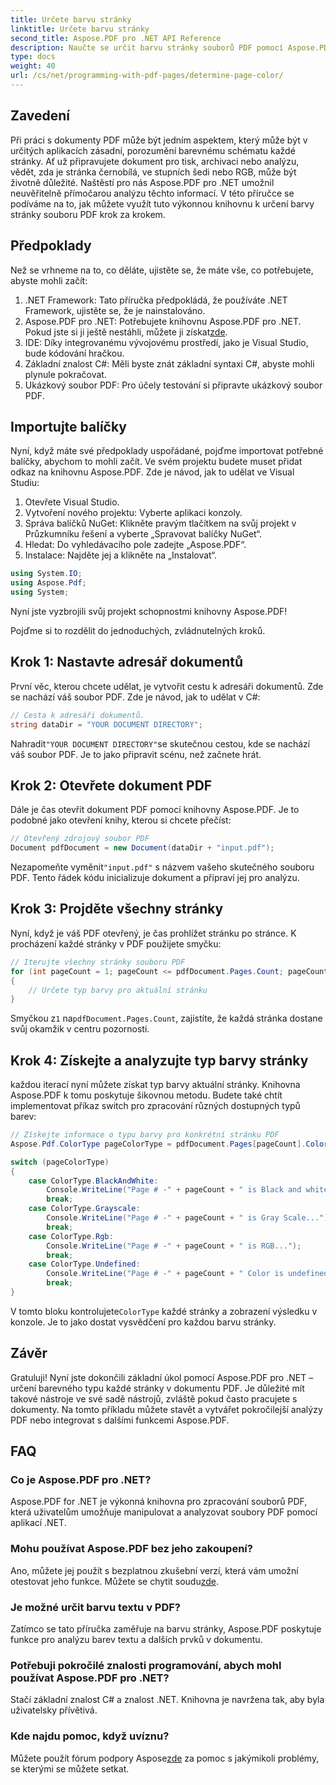 ```yaml
---
title: Určete barvu stránky
linktitle: Určete barvu stránky
second_title: Aspose.PDF pro .NET API Reference
description: Naučte se určit barvu stránky souborů PDF pomocí Aspose.PDF for .NET pomocí našeho podrobného průvodce. Snadná implementace pro všechny úrovně dovedností.
type: docs
weight: 40
url: /cs/net/programming-with-pdf-pages/determine-page-color/
---
```

## Zavedení

Při práci s dokumenty PDF může být jedním aspektem, který může být v určitých aplikacích zásadní, porozumění barevnému schématu každé stránky. Ať už připravujete dokument pro tisk, archivaci nebo analýzu, vědět, zda je stránka černobílá, ve stupních šedi nebo RGB, může být životně důležité. Naštěstí pro nás Aspose.PDF pro .NET umožnil neuvěřitelně přímočarou analýzu těchto informací. V této příručce se podíváme na to, jak můžete využít tuto výkonnou knihovnu k určení barvy stránky souboru PDF krok za krokem. 

## Předpoklady

Než se vrhneme na to, co děláte, ujistěte se, že máte vše, co potřebujete, abyste mohli začít:

1. .NET Framework: Tato příručka předpokládá, že používáte .NET Framework, ujistěte se, že je nainstalováno.
2.  Aspose.PDF pro .NET: Potřebujete knihovnu Aspose.PDF pro .NET. Pokud jste si ji ještě nestáhli, můžete ji získat[zde](https://releases.aspose.com/pdf/net/).
3. IDE: Díky integrovanému vývojovému prostředí, jako je Visual Studio, bude kódování hračkou.
4. Základní znalost C#: Měli byste znát základní syntaxi C#, abyste mohli plynule pokračovat.
5. Ukázkový soubor PDF: Pro účely testování si připravte ukázkový soubor PDF.

## Importujte balíčky

Nyní, když máte své předpoklady uspořádané, pojďme importovat potřebné balíčky, abychom to mohli začít. Ve svém projektu budete muset přidat odkaz na knihovnu Aspose.PDF. Zde je návod, jak to udělat ve Visual Studiu:

1. Otevřete Visual Studio.
2. Vytvoření nového projektu: Vyberte aplikaci konzoly.
3. Správa balíčků NuGet: Klikněte pravým tlačítkem na svůj projekt v Průzkumníku řešení a vyberte „Spravovat balíčky NuGet“.
4. Hledat: Do vyhledávacího pole zadejte „Aspose.PDF“.
5. Instalace: Najděte jej a klikněte na „Instalovat“.

```csharp
using System.IO;
using Aspose.Pdf;
using System;
```

Nyní jste vyzbrojili svůj projekt schopnostmi knihovny Aspose.PDF!

Pojďme si to rozdělit do jednoduchých, zvládnutelných kroků.

## Krok 1: Nastavte adresář dokumentů

První věc, kterou chcete udělat, je vytvořit cestu k adresáři dokumentů. Zde se nachází váš soubor PDF. Zde je návod, jak to udělat v C#:

```csharp
// Cesta k adresáři dokumentů.
string dataDir = "YOUR DOCUMENT DIRECTORY";
```

 Nahradit`"YOUR DOCUMENT DIRECTORY"`se skutečnou cestou, kde se nachází váš soubor PDF. Je to jako připravit scénu, než začnete hrát.

## Krok 2: Otevřete dokument PDF

Dále je čas otevřít dokument PDF pomocí knihovny Aspose.PDF. Je to podobné jako otevření knihy, kterou si chcete přečíst:

```csharp
// Otevřený zdrojový soubor PDF
Document pdfDocument = new Document(dataDir + "input.pdf");
```

 Nezapomeňte vyměnit`"input.pdf"` s názvem vašeho skutečného souboru PDF. Tento řádek kódu inicializuje dokument a připraví jej pro analýzu.

## Krok 3: Projděte všechny stránky

Nyní, když je váš PDF otevřený, je čas prohlížet stránku po stránce. K procházení každé stránky v PDF použijete smyčku:

```csharp
// Iterujte všechny stránky souboru PDF
for (int pageCount = 1; pageCount <= pdfDocument.Pages.Count; pageCount++)
{
    // Určete typ barvy pro aktuální stránku
}
```

 Smyčkou z`1` na`pdfDocument.Pages.Count`, zajistíte, že každá stránka dostane svůj okamžik v centru pozornosti.

## Krok 4: Získejte a analyzujte typ barvy stránky

každou iterací nyní můžete získat typ barvy aktuální stránky. Knihovna Aspose.PDF k tomu poskytuje šikovnou metodu. Budete také chtít implementovat příkaz switch pro zpracování různých dostupných typů barev:

```csharp
// Získejte informace o typu barvy pro konkrétní stránku PDF
Aspose.Pdf.ColorType pageColorType = pdfDocument.Pages[pageCount].ColorType;

switch (pageColorType)
{
    case ColorType.BlackAndWhite:
        Console.WriteLine("Page # -" + pageCount + " is Black and white..");
        break;
    case ColorType.Grayscale:
        Console.WriteLine("Page # -" + pageCount + " is Gray Scale...");
        break;
    case ColorType.Rgb:
        Console.WriteLine("Page # -" + pageCount + " is RGB...");
        break;
    case ColorType.Undefined:
        Console.WriteLine("Page # -" + pageCount + " Color is undefined..");
        break;
}
```

 V tomto bloku kontrolujete`ColorType` každé stránky a zobrazení výsledku v konzole. Je to jako dostat vysvědčení pro každou barvu stránky.

## Závěr

Gratuluji! Nyní jste dokončili základní úkol pomocí Aspose.PDF pro .NET – určení barevného typu každé stránky v dokumentu PDF. Je důležité mít takové nástroje ve své sadě nástrojů, zvláště pokud často pracujete s dokumenty. Na tomto příkladu můžete stavět a vytvářet pokročilejší analýzy PDF nebo integrovat s dalšími funkcemi Aspose.PDF. 

## FAQ

### Co je Aspose.PDF pro .NET?
Aspose.PDF for .NET je výkonná knihovna pro zpracování souborů PDF, která uživatelům umožňuje manipulovat a analyzovat soubory PDF pomocí aplikací .NET.

### Mohu používat Aspose.PDF bez jeho zakoupení?
 Ano, můžete jej použít s bezplatnou zkušební verzí, která vám umožní otestovat jeho funkce. Můžete se chytit soudu[zde](https://releases.aspose.com/).

### Je možné určit barvu textu v PDF?
Zatímco se tato příručka zaměřuje na barvu stránky, Aspose.PDF poskytuje funkce pro analýzu barev textu a dalších prvků v dokumentu.

### Potřebuji pokročilé znalosti programování, abych mohl používat Aspose.PDF pro .NET?
Stačí základní znalost C# a znalost .NET. Knihovna je navržena tak, aby byla uživatelsky přívětivá.

### Kde najdu pomoc, když uvíznu?
 Můžete použít fórum podpory Aspose[zde](https://forum.aspose.com/c/pdf/10) za pomoc s jakýmikoli problémy, se kterými se můžete setkat.